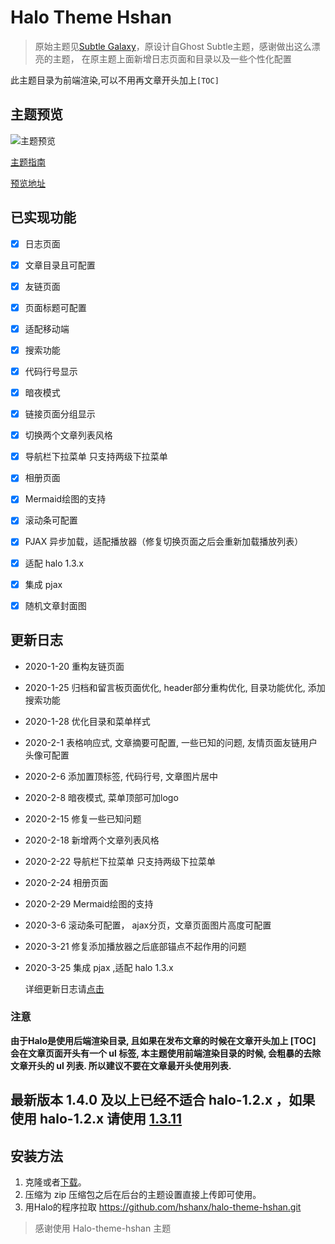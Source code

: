# Halo Theme Hshan

> 原始主题见[Subtle Galaxy](https://github.com/GalaxySuze/gridea-theme-subtle-galaxy)，原设计自Ghost Subtle主题，感谢做出这么漂亮的主题， 在原主题上面新增日志页面和目录以及一些个性化配置

此主题目录为前端渲染,可以不用再文章开头加上`[TOC]`

## 主题预览
![主题预览](https://github.com/hshanx/halo-theme-hshan/blob/master/screenshot.png )

[主题指南](https://baozi.fun/archives/theme-manual)

[预览地址](https://baozi.fun)

## 已实现功能 
* [x] 日志页面
* [x] 文章目录且可配置
* [x] 友链页面
* [x] 页面标题可配置
* [x] 适配移动端
* [x] 搜索功能
* [x] 代码行号显示
* [x] 暗夜模式
* [x] 链接页面分组显示
* [x] 切换两个文章列表风格
* [x] 导航栏下拉菜单 只支持两级下拉菜单
* [x] 相册页面
* [x] Mermaid绘图的支持
* [x] 滚动条可配置
* [x] PJAX 异步加载，适配播放器（修复切换页面之后会重新加载播放列表）
* [x] 适配 halo 1.3.x
* [x] 集成 pjax 
* [x] 随机文章封面图


## 更新日志
- 2020-1-20 重构友链页面
- 2020-1-25 归档和留言板页面优化,
          header部分重构优化,
          目录功能优化,
          添加搜索功能
- 2020-1-28 优化目录和菜单样式
- 2020-2-1 表格响应式, 文章摘要可配置, 一些已知的问题, 友情页面友链用户头像可配置
- 2020-2-6 添加置顶标签, 代码行号, 文章图片居中
- 2020-2-8 暗夜模式, 菜单顶部可加logo
- 2020-2-15 修复一些已知问题
- 2020-2-18 新增两个文章列表风格
- 2020-2-22 导航栏下拉菜单 只支持两级下拉菜单
- 2020-2-24 相册页面
- 2020-2-29 Mermaid绘图的支持
- 2020-3-6 滚动条可配置， ajax分页，文章页面图片高度可配置
- 2020-3-21 修复添加播放器之后底部锚点不起作用的问题
- 2020-3-25 集成 pjax ,适配 halo 1.3.x
      
  详细更新日志请[点击](https://baozi.fun/s/update-log)       
  
          

### 注意

**由于Halo是使用后端渲染目录, 且如果在发布文章的时候在文章开头加上 [TOC] 会在文章页面开头有一个 ul 标签, 
本主题使用前端渲染目录的时候, 会粗暴的去除文章开头的 ul 列表. 所以建议不要在文章最开头使用列表.**

## 最新版本 1.4.0 及以上已经不适合 halo-1.2.x ，如果使用 halo-1.2.x 请使用 [1.3.11](https://github.com/hshanx/halo-theme-hshan/releases/tag/1.3.11)


## 安装方法
1. 克隆或者[下载](https://github.com/hshanx/halo-theme-hshan/releases)。
2. 压缩为 zip 压缩包之后在后台的主题设置直接上传即可使用。
3. 用Halo的程序拉取 https://github.com/hshanx/halo-theme-hshan.git

> 感谢使用 Halo-theme-hshan 主题
